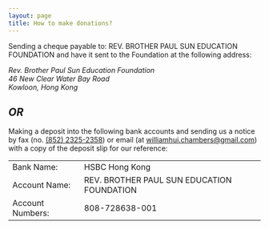 ```yaml
---
layout: page
title: How to make donations?
---
```


Sending a cheque payable to: REV. BROTHER PAUL SUN EDUCATION FOUNDATION and have it sent to the Foundation at the following address:

<address>

Rev. Brother Paul Sun Education Foundation<br />
46 New Clear Water Bay Road<br />
Kowloon, Hong Kong

</address>

## *OR*

Making a deposit into the following bank accounts and sending us a notice by fax (no. [(852) 2325-2358](tel:+852-2325-2358)) or email (at [williamhui.chambers@gmail.com](mailto:williamhui.chambers@gmail.com)) with a copy of the deposit slip for our reference:

|                  |                                            |
| ---------------- | ------------------------------------------ |
| Bank Name:       | HSBC Hong Kong                             |
| Account Name:    | REV. BROTHER PAUL SUN EDUCATION FOUNDATION |
| Account Numbers: | 808-728638-001                             |
